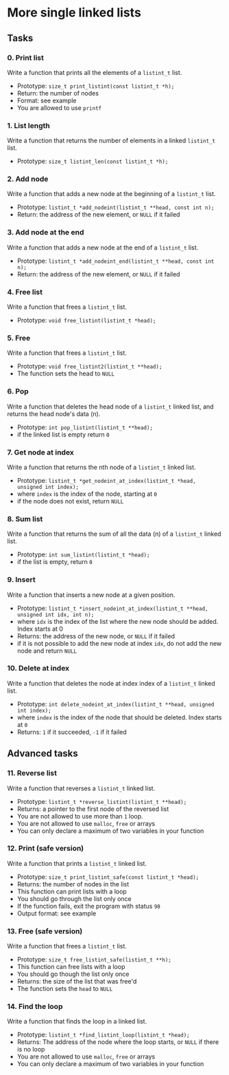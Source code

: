 # More single linked lists
## Tasks
### 0. Print list
Write a function that prints all the elements of a `listint_t` list.
* Prototype: `size_t print_listint(const listint_t *h);`
* Return: the number of nodes
* Format: see example
* You are allowed to use `printf`
### 1. List length
Write a function that returns the number of elements in a linked `listint_t` list.
- Prototype: `size_t listint_len(const listint_t *h);`
### 2. Add node
Write a function that adds a new node at the beginning of a `listint_t` list.
- Prototype: `listint_t *add_nodeint(listint_t **head, const int n);`
- Return: the address of the new element, or `NULL` if it failed
### 3. Add node at the end
Write a function that adds a new node at the end of a `listint_t` list.
+ Prototype: `listint_t *add_nodeint_end(listint_t **head, const int n);`
+ Return: the address of the new element, or `NULL` if it failed
### 4. Free list
Write a function that frees a `listint_t` list.
- Prototype: `void free_listint(listint_t *head);`
### 5. Free
Write a function that frees a `listint_t` list.
+ Prototype: `void free_listint2(listint_t **head);`
+ The function sets the head to `NULL`
### 6. Pop
Write a function that deletes the head node of a `listint_t` linked list, and returns the head node's data (n).
- Prototype: `int pop_listint(listint_t **head);`
- if the linked list is empty return `0`
### 7. Get node at index
Write a function that returns the nth node of a `listint_t` linked list.
- Prototype: `listint_t *get_nodeint_at_index(listint_t *head, unsigned int index);`
- where `index` is the index of the node, starting at `0`
- if the node does not exist, return `NULL`
### 8. Sum list
Write a function that returns the sum of all the data (n) of a `listint_t` linked list.
- Prototype: `int sum_listint(listint_t *head);`
- if the list is empty, return `0`
### 9. Insert
Write a function that inserts a new node at a given position.
- Prototype: `listint_t *insert_nodeint_at_index(listint_t **head, unsigned int idx, int n);`
- where `idx` is the index of the list where the new node should be added. Index starts at 0
- Returns: the address of the new node, or `NULL` if it failed
- if it is not possible to add the new node at index `idx`, do not add the new node and return `NULL`
### 10. Delete at index
Write a function that deletes the node at index index of a `listint_t` linked list.
- Prototype: `int delete_nodeint_at_index(listint_t **head, unsigned int index);`
- where `index` is the index of the node that should be deleted. Index starts at `0`
- Returns: `1` if it succeeded, `-1` if it failed
## Advanced tasks
### 11. Reverse list
Write a function that reverses a `listint_t` linked list.
- Prototype: `listint_t *reverse_listint(listint_t **head);`
- Returns: a pointer to the first node of the reversed list
- You are not allowed to use more than `1` loop.
- You are not allowed to use `malloc`, `free` or arrays
- You can only declare a maximum of two variables in your function
### 12. Print (safe version)
Write a function that prints a `listint_t` linked list.
- Prototype: `size_t print_listint_safe(const listint_t *head);`
- Returns: the number of nodes in the list
- This function can print lists with a loop
- You should go through the list only once
- If the function fails, exit the program with status `98`
- Output format: see example
### 13. Free (safe version)
Write a function that frees a `listint_t` list.
* Prototype: `size_t free_listint_safe(listint_t **h);`
* This function can free lists with a loop
* You should go though the list only once
* Returns: the size of the list that was free'd
* The function sets the `head` to `NULL`
### 14. Find the loop
Write a function that finds the loop in a linked list.
+ Prototype: `listint_t *find_listint_loop(listint_t *head);`
+ Returns: The address of the node where the loop starts, or `NULL` if there is no loop
+ You are not allowed to use `malloc`, `free` or arrays
+ You can only declare a maximum of two variables in your function

